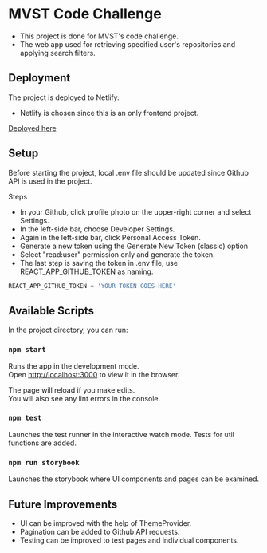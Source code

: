# MVST Code Challenge

- This project is done for MVST's code challenge.
- The web app used for retrieving specified user's repositories and applying search filters.

## Deployment

The project is deployed to Netlify.
- Netlify is chosen since this is an only frontend project.

[Deployed here](https://mvst-coding-challenge-sudeozer.netlify.app)

## Setup

Before starting the project, local .env file should be updated since Github API is used in the project.

Steps
- In your Github, click profile photo on the upper-right corner and select Settings.
- In the left-side bar, choose Developer Settings.
- Again in the left-side bar, click Personal Access Token.
- Generate a new token using the Generate New Token (classic) option
- Select "read:user" permission only and generate the token.
- The last step is saving the token in .env file, use REACT_APP_GITHUB_TOKEN as naming.

```js
REACT_APP_GITHUB_TOKEN = 'YOUR TOKEN GOES HERE'
```

## Available Scripts

In the project directory, you can run:

### `npm start`

Runs the app in the development mode.\
Open [http://localhost:3000](http://localhost:3000) to view it in the browser.

The page will reload if you make edits.\
You will also see any lint errors in the console.

### `npm test`

Launches the test runner in the interactive watch mode.
Tests for util functions are added.

### `npm run storybook`

Launches the storybook where UI components and pages can be examined.

## Future Improvements

- UI can be improved with the help of ThemeProvider.
- Pagination can be added to Github API requests.
- Testing can be improved to test pages and individual components.
